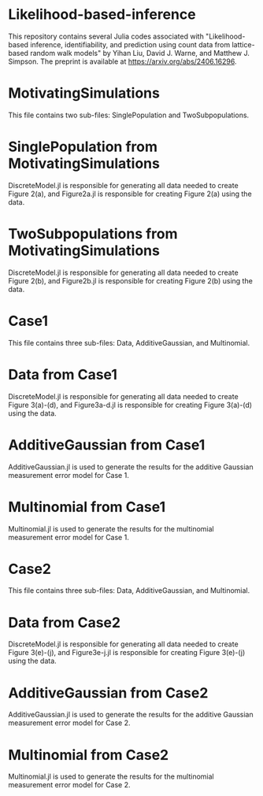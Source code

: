 # Likelihood-based-inference
This repository contains several Julia codes associated with "Likelihood-based inference, identifiability, and prediction using count data from lattice-based random walk models" by Yihan Liu, David J. Warne, and Matthew J. Simpson. The preprint is available at https://arxiv.org/abs/2406.16296.

# MotivatingSimulations
 This file contains two sub-files: SinglePopulation and TwoSubpopulations.
# SinglePopulation from MotivatingSimulations
 DiscreteModel.jl is responsible for generating all data needed to create Figure 2(a), and Figure2a.jl is responsible for creating Figure 2(a) using the data.
# TwoSubpopulations from MotivatingSimulations
 DiscreteModel.jl is responsible for generating all data needed to create Figure 2(b), and Figure2b.jl is responsible for creating Figure 2(b) using the data.
# Case1
 This file contains three sub-files: Data, AdditiveGaussian, and Multinomial.
# Data from Case1
 DiscreteModel.jl is responsible for generating all data needed to create Figure 3(a)-(d), and Figure3a-d.jl is responsible for creating Figure 3(a)-(d) using the data.
# AdditiveGaussian from Case1
 AdditiveGaussian.jl is used to generate the results for the additive Gaussian measurement error model for Case 1.
# Multinomial from Case1
 Multinomial.jl is used to generate the results for the multinomial measurement error model for Case 1.
# Case2
 This file contains three sub-files: Data, AdditiveGaussian, and Multinomial.
# Data from Case2
 DiscreteModel.jl is responsible for generating all data needed to create Figure 3(e)-(j), and Figure3e-j.jl is responsible for creating Figure 3(e)-(j) using the data.
# AdditiveGaussian from Case2
 AdditiveGaussian.jl is used to generate the results for the additive Gaussian measurement error model for Case 2.
# Multinomial from Case2
 Multinomial.jl is used to generate the results for the multinomial measurement error model for Case 2.
